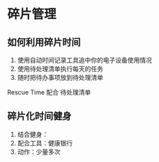 # 碎片管理

## 如何利用碎片时间

1. 使用自动时间记录工具追中你的电子设备使用情况
2. 使用待处理清单执行每天的任务
3. 随时把待办事项放到待处理清单

Rescue Time 配合 待处理清单

## 碎片化时间健身

1. 结合健身：
2. 配合工具：健康银行
3. 动作：少量多次